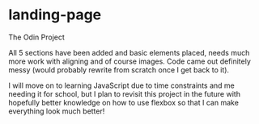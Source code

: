 # landing-page
The Odin Project

All 5 sections have been added and basic elements placed, needs much more work with aligning and of course images. Code came out definitely messy (would probably
rewrite from scratch once I get back to it). 

I will move on to learning JavaScript due to time constraints and me needing it for school, but I plan to 
revisit this project in the future with hopefully better knowledge on how to use flexbox so that I can make everything look much better!
